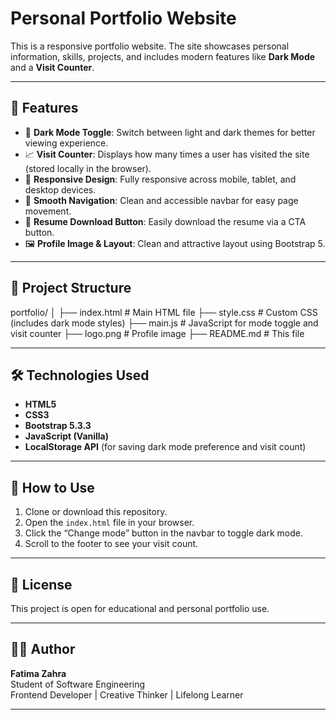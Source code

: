 # Personal Portfolio Website

This is a responsive portfolio website. The site showcases personal information, skills, projects, and includes modern features like **Dark Mode** and a **Visit Counter**.


---

## 🚀 Features

- 🎨 **Dark Mode Toggle**: Switch between light and dark themes for better viewing experience.
- 📈 **Visit Counter**: Displays how many times a user has visited the site (stored locally in the browser).
- 📱 **Responsive Design**: Fully responsive across mobile, tablet, and desktop devices.
- 🧭 **Smooth Navigation**: Clean and accessible navbar for easy page movement.
- 💼 **Resume Download Button**: Easily download the resume via a CTA button.
- 🖼️ **Profile Image & Layout**: Clean and attractive layout using Bootstrap 5.

---

## 📁 Project Structure

portfolio/
│
├── index.html # Main HTML file
├── style.css # Custom CSS (includes dark mode styles)
├── main.js # JavaScript for mode toggle and visit counter
├── logo.png # Profile image
├── README.md # This file



---

## 🛠️ Technologies Used

- **HTML5**
- **CSS3**
- **Bootstrap 5.3.3**
- **JavaScript (Vanilla)**
- **LocalStorage API** (for saving dark mode preference and visit count)

---


## 📌 How to Use

1. Clone or download this repository.
2. Open the `index.html` file in your browser.
3. Click the “Change mode” button in the navbar to toggle dark mode.
4. Scroll to the footer to see your visit count.

---

## 📄 License

This project is open for educational and personal portfolio use.

---

## 🙋‍♀️ Author

**Fatima Zahra**  
Student of Software Engineering  
Frontend Developer | Creative Thinker | Lifelong Learner

---


